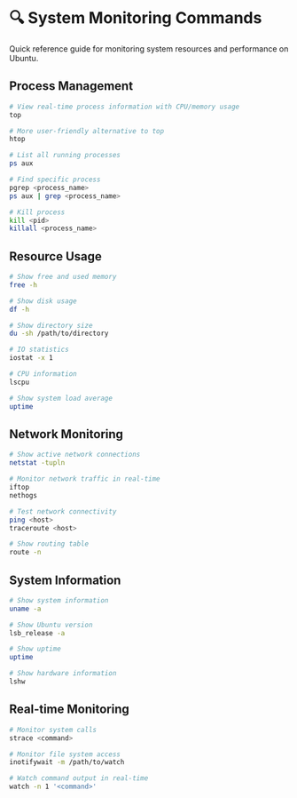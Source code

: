# 🔍 System Monitoring Commands

Quick reference guide for monitoring system resources and performance on Ubuntu.

## Process Management

```bash
# View real-time process information with CPU/memory usage
top

# More user-friendly alternative to top
htop

# List all running processes
ps aux

# Find specific process
pgrep <process_name>
ps aux | grep <process_name>

# Kill process
kill <pid>
killall <process_name>
```

## Resource Usage

```bash
# Show free and used memory
free -h

# Show disk usage
df -h

# Show directory size
du -sh /path/to/directory

# IO statistics
iostat -x 1

# CPU information
lscpu

# Show system load average
uptime
```

## Network Monitoring

```bash
# Show active network connections
netstat -tupln

# Monitor network traffic in real-time
iftop
nethogs

# Test network connectivity
ping <host>
traceroute <host>

# Show routing table
route -n
```

## System Information

```bash
# Show system information
uname -a

# Show Ubuntu version
lsb_release -a

# Show uptime
uptime

# Show hardware information
lshw
```

## Real-time Monitoring

```bash
# Monitor system calls
strace <command>

# Monitor file system access
inotifywait -m /path/to/watch

# Watch command output in real-time
watch -n 1 '<command>'
```
